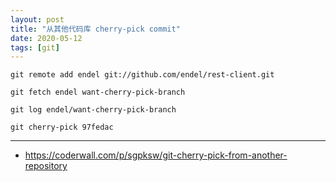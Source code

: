 ```yaml
---
layout: post
title: "从其他代码库 cherry-pick commit"
date: 2020-05-12
tags: [git]
---
```


```
git remote add endel git://github.com/endel/rest-client.git

git fetch endel want-cherry-pick-branch

git log endel/want-cherry-pick-branch

git cherry-pick 97fedac
```

---

* https://coderwall.com/p/sgpksw/git-cherry-pick-from-another-repository
